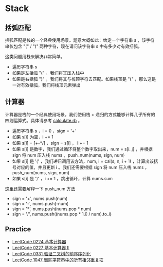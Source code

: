 # Stack

## 括弧匹配

括弧匹配是栈的一个经典使用场景。题意大概如此：给定一个字符串 s ，该字符串仅包含 "(" / ")" 两种字符，现在请问该字符串 s 中有多少对有效括弧。

这类问题用栈来解决非常简单。

- 遍历字符串 s
- 如果是左括弧 "(" ，我们将其压入栈中
- 如果是右括弧 ")" ，我们将其与栈顶字符去匹配。如果栈顶是 "(" ，那么这是一对有效括弧，我们将栈顶元素弹出

## 计算器

计算器是栈的一个经典使用场景。我们使用栈 + 递归的方式能够计算几乎所有的四则运算式。具体请参考 [calculate.rb](src/calculate.rb) 。

- 遍历字符串 s ，i = 0 ，sign = '+'
- 如果 s[i] 为空，i += 1
- 如果 s[i] = [+-*/] ，sign = s[i] ， i += 1
- 如果 s[i] 是数字，我们通过循环将整个数字取出来，num = s[i..j] ，并根据 sign 将 num 压入栈 nums ，push_num(nums, sign, num)
- 如果 s[i] 是 '(' ，我们递归调用该方法，num, i = cal(s, n, i + 1) ，计算出该括号对应的值，并且更新 i 。我们还需要根据 sign 将 num 压入栈 nums ，push_num(nums, sign, num)
- 如果 s[i] 是 ')' ，i += 1 ，跳出循环，计算 nums.sum

这里还需要解释一下 push_num 方法

- sign = '+', nums.push(num)
- sign = '-', nums.push(-num)
- sign = '*', nums.push(nums.pop * num)
- sign = '/', nums.push((nums.pop * 1.0 / num).to_i)

## Practice

- [LeetCode 0224 基本计算器](https://leetcode-cn.com/problems/basic-calculator/)
- [LeetCode 0227 基本计算器 II](https://leetcode-cn.com/problems/basic-calculator-ii/)
- [LeetCode 0331 验证二叉树的前序序列化](https://leetcode-cn.com/problems/verify-preorder-serialization-of-a-binary-tree/)
- [LeetCode 1047 删除字符串中的所有相邻重复项](https://leetcode-cn.com/problems/remove-all-adjacent-duplicates-in-string/)
